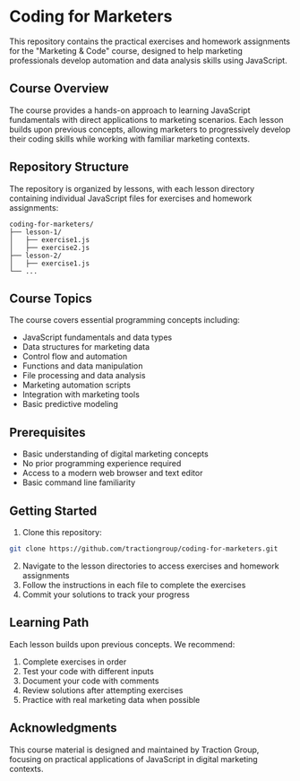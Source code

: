 # Coding for Marketers

This repository contains the practical exercises and homework assignments for the "Marketing & Code" course, designed to help marketing professionals develop automation and data analysis skills using JavaScript.

## Course Overview

The course provides a hands-on approach to learning JavaScript fundamentals with direct applications to marketing scenarios. Each lesson builds upon previous concepts, allowing marketers to progressively develop their coding skills while working with familiar marketing contexts.

## Repository Structure

The repository is organized by lessons, with each lesson directory containing individual JavaScript files for exercises and homework assignments:

```
coding-for-marketers/
├── lesson-1/
│   ├── exercise1.js
│   ├── exercise2.js
├── lesson-2/
│   ├── exercise1.js
└── ...
```

## Course Topics

The course covers essential programming concepts including:

- JavaScript fundamentals and data types
- Data structures for marketing data
- Control flow and automation
- Functions and data manipulation
- File processing and data analysis
- Marketing automation scripts
- Integration with marketing tools
- Basic predictive modeling

## Prerequisites

- Basic understanding of digital marketing concepts
- No prior programming experience required
- Access to a modern web browser and text editor
- Basic command line familiarity

## Getting Started

1. Clone this repository:
```bash
git clone https://github.com/tractiongroup/coding-for-marketers.git
```

2. Navigate to the lesson directories to access exercises and homework assignments
3. Follow the instructions in each file to complete the exercises
4. Commit your solutions to track your progress

## Learning Path

Each lesson builds upon previous concepts. We recommend:

1. Complete exercises in order
2. Test your code with different inputs
3. Document your code with comments
4. Review solutions after attempting exercises
5. Practice with real marketing data when possible

## Acknowledgments

This course material is designed and maintained by Traction Group, focusing on practical applications of JavaScript in digital marketing contexts.
